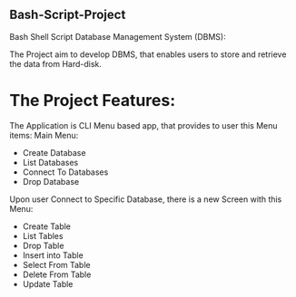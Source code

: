 ## Bash-Script-Project

Bash Shell Script Database Management System (DBMS):

The Project aim to develop DBMS, that enables users to store and retrieve the data from Hard-disk.

# The Project Features:
The Application is CLI Menu based app, that provides to user this Menu items:
Main Menu:
- Create Database
- List Databases
- Connect To Databases
- Drop Database

Upon user Connect to Specific Database, there is a new Screen with this Menu:
- Create Table 
- List Tables
- Drop Table
- Insert into Table
- Select From Table
- Delete From Table
- Update Table

